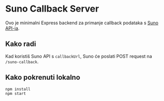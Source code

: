 # Suno Callback Server

Ovo je minimalni Express backend za primanje callback podataka s [Suno API-ja](https://app.suno.ai/).

## Kako radi

Kad koristiš Suno API s `callbackUrl`, Suno će poslati POST request na `/suno-callback`.

## Kako pokrenuti lokalno

```bash
npm install
npm start
